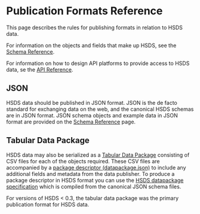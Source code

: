 Publication Formats Reference
=============================

This page describes the rules for publishing formats in relation to HSDS data. 

For information on the objects and fields that make up HSDS, see the [Schema Reference](schema_reference). 

For information on how to design API platforms to provide access to HSDS data, se the [API Reference](api_reference).

## JSON

HSDS data should be published in JSON format. JSON is the de facto standard for exchanging data on the web, and the canonical HSDS schemas are in JSON format. JSON schema objects and example data in JSON format are provided on the [Schema Reference](schema_reference) page.

## Tabular Data Package

HSDS data may also be serialized as a [Tabular Data Package](http://specs.frictionlessdata.io/tabular-data-package/) consisting of CSV files for each of the objects required. These CSV files are accompanied by  a [package descriptor (datapackage.json)](http://specs.frictionlessdata.io/tabular-data-package/#specification) to include any additional fields and metadata from the data publisher. To produce a package descriptor in HSDS format you can use the  [HSDS datapackage specification](../../datapackage.json) which is compiled from the canonical JSON schema files. 

For versions of HSDS < 0.3, the tabular data package was the primary publication format for HSDS data.
